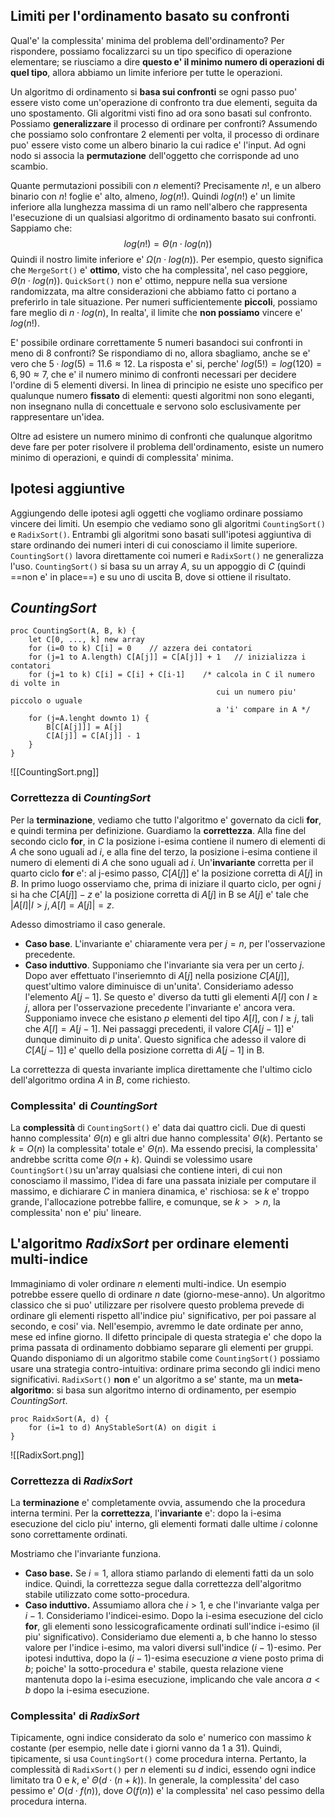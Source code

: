 ## Limiti per l'ordinamento basato su confronti
Qual'e' la complessita' minima del problema dell'ordinamento? Per rispondere, possiamo focalizzarci su un tipo specifico di operazione elementare; se riusciamo a dire **questo e' il minimo numero di operazioni di quel tipo**, allora abbiamo un limite inferiore per tutte le operazioni.

Un algoritmo di ordinamento si **basa sui confronti** se ogni passo puo' essere visto come un'operazione di confronto tra due elementi, seguita da uno spostamento. Gli algoritmi visti fino ad ora sono basati sul confronto.
Possiamo **generalizzare** il processo di ordinare per confronti?
Assumendo che possiamo solo confrontare 2 elementi per volta, il processo di ordinare puo' essere visto come un albero binario la cui radice e' l'input. Ad ogni nodo si associa la **permutazione** dell'oggetto che corrisponde ad uno scambio.

Quante permutazioni possibili con $n$ elementi? Precisamente $n!$, e un albero binario con $n!$ foglie e' alto, almeno, $log(n!)$. Quindi $log(n!)$ e' un limite inferiore alla lunghezza massima di un ramo nell'albero che rappresenta l'esecuzione di un qualsiasi algoritmo di ordinamento basato sui confronti. Sappiamo che:
$$
log(n!) = \Theta(n \cdot log(n))
$$
Quindi il nostro limite inferiore e' $\Omega(n \cdot log(n))$. Per esempio, questo significa che `MergeSort()` e' **ottimo**, visto che ha complessita', nel caso peggiore, $\Theta(n \cdot log(n))$. `QuickSort()` non e' ottimo, neppure nella sua versione randomizzata, ma altre considerazioni che abbiamo fatto ci portano a preferirlo in tale situazione.
Per numeri sufficientemente **piccoli**, possiamo fare meglio di $n \cdot log(n)$, In realta', il limite che **non possiamo** vincere e' $log(n!)$.

E' possibile ordinare correttamente 5 numeri basandoci sui confronti in meno di 8 confronti? Se rispondiamo di no, allora sbagliamo, anche se e' vero che $5 \cdot log(5) = 11.6 ≈ 12$. La risposta e' si, perche' $log(5!) = log(120) = 6,90 ≈ 7$, che e' il numero minimo di confronti necessari per decidere l'ordine di 5 elementi diversi. In linea di principio ne esiste uno specifico per qualunque numero **fissato** di elementi: questi algoritmi non sono eleganti, non insegnano nulla di concettuale e servono solo esclusivamente per rappresentare un'idea.

Oltre ad esistere un numero minimo di confronti che qualunque algoritmo deve fare per poter risolvere il problema dell'ordinamento, esiste un numero minimo di operazioni, e quindi di complessita' minima.

## Ipotesi aggiuntive
Aggiungendo delle ipotesi agli oggetti che vogliamo ordinare possiamo vincere dei limiti. Un esempio che vediamo sono gli algoritmi `CountingSort()` e `RadixSort()`.
Entrambi gli algoritmi sono basati sull'ipotesi aggiuntiva di stare ordinando dei numeri interi di cui conosciamo il limite superiore. `CountingSort()` lavora direttamente coi numeri e `RadixSort()` ne generalizza l'uso.
`CountingSort()` si basa su un array $A$, su un appoggio di $C$ (quindi ==non e' in place==) e su uno di uscita B, dove si ottiene il risultato.

## *CountingSort*
``` Pseudocodice
proc CountingSort(A, B, k) {
	let C[0, ..., k] new array
	for (i=0 to k) C[i] = 0    // azzera dei contatori
	for (j=1 to A.length) C[A[j]] = C[A[j]] + 1   // inizializza i contatori
	for (j=1 to k) C[i] = C[i] + C[i-1]    /* calcola in C il numero di volte in
											  cui un numero piu' piccolo o uguale
											  a 'i' compare in A */  
	for (j=A.lenght downto 1) {
		B[C[A[j]]] = A[j]
		C[A[j]] = C[A[j]] - 1
	}
}
```

![[CountingSort.png]]

### Correttezza di *CountingSort*
Per la **terminazione**, vediamo che tutto l'algoritmo e' governato da cicli **for**, e quindi termina per definizione.
Guardiamo la **correttezza**. Alla fine del secondo ciclo **for**, in $C$ la posizione i-esima contiene il numero di elementi di $A$ che sono uguali ad $i$, e alla fine del terzo, la posizione i-esima contiene il numero di elementi di $A$ che sono uguali ad $i$. Un'**invariante** corretta per il quarto ciclo **for** e': al j-esimo passo, $C[A[j]]$ e' la posizione corretta di $A[j]$ in $B$. In primo luogo osserviamo che, prima di iniziare il quarto ciclo, per ogni *j* si ha che $C[A[j]] - z$ e' la posizione corretta di $A[j]$ in B se $A[j]$ e' tale che $|{A[I]|I > j, A[I] = A[j]}| = z$. 

Adesso dimostriamo il caso generale.
- **Caso base**. L'invariante e' chiaramente vera per $j=n$, per l'osservazione precedente.
- **Caso induttivo**. Supponiamo che l'invariante sia vera per un certo *j*. Dopo aver effettuato l'inseriemnto di $A[j]$ nella posizione $C[A[j]]$, quest'ultimo valore diminuisce di un'unita'. Consideriamo adesso l'elemento $A[j-1]$. Se questo e' diverso da tutti gli elementi $A[I]$ con $I \ge j$, allora per l'osservazione precedente l'invariante e' ancora vera. Supponiamo invece che esistano *p* elementi del tipo $A[I]$, con $I \ge j$, tali che $A[I] = A[j-1]$. Nei passaggi precedenti, il valore $C[A[j-1]]$ e' dunque diminuito di *p* unita'. Questo significa che adesso il valore di $C[A[j-1]]$ e' quello della posizione corretta di $A[j-1]$ in B.

La correttezza di questa invariante implica direttamente che l'ultimo ciclo dell'algoritmo ordina $A$ in $B$, come richiesto.

### Complessita' di *CountingSort*
La **complessità** di `CountingSort()` e' data dai quattro cicli. Due di questi hanno complessita' $\Theta(n)$ e gli altri due hanno complessita' $\Theta(k)$. Pertanto se $k = O(n)$ la complessita' totale e' $\Theta(n)$. Ma essendo precisi, la complessita' andrebbe scritta come $\Theta(n+k)$. Quindi se volessimo usare `CountingSort()`su un'array qualsiasi che contiene interi, di cui non conosciamo il massimo, l'idea di fare una passata iniziale per computare il massimo, e dichiarare $C$ in maniera dinamica, e' rischiosa: se *k* e' troppo grande, l'allocazione potrebbe fallire, e comunque, se $k>>n$, la complessita' non e' piu' lineare.

## L'algoritmo *RadixSort* per ordinare elementi multi-indice
Immaginiamo di voler ordinare $n$ elementi multi-indice. Un esempio potrebbe essere quello di ordinare $n$ date (giorno-mese-anno). 
Un algoritmo classico che si puo' utilizzare per risolvere questo problema prevede di ordinare gli elementi rispetto all'indice piu' significativo, per poi passare al secondo, e cosi' via. Nell'esempio, avremmo le date ordinate per anno, mese ed infine giorno. Il difetto principale di questa strategia e' che dopo la prima passata di ordinamento dobbiamo separare gli elementi per gruppi. Quando disponiamo di un algoritmo stabile come `CountingSort()` possiamo usare una strategia contro-intuitiva: ordinare prima secondo gli indici meno significativi.
`RadixSort()` **non** e' un algoritmo a se' stante, ma un **meta-algoritmo**: si basa sun algoritmo interno di ordinamento, per esempio *CountingSort*.

``` Pseudocodice
proc RaidxSort(A, d) {
	for (i=1 to d) AnyStableSort(A) on digit i
}
```

![[RadixSort.png]]

### Correttezza di *RadixSort*
La **terminazione** e' completamente ovvia, assumendo che la procedura interna termini. Per la **correttezza**, l'**invariante** e': dopo la i-esima esecuzione del ciclo piu' interno, gli elementi formati dalle ultime *i* colonne sono correttamente ordinati.

Mostriamo che l'invariante funziona.
- **Caso base.** Se $i=1$, allora stiamo parlando di elementi fatti da un solo indice. Quindi, la correttezza segue dalla correttezza dell'algoritmo stabile utilizzato come sotto-procedura.
- **Caso induttivo.** Assumiamo allora che $i > 1$, e che l'invariante valga per $i-1$. Consideriamo l'indicei-esimo. Dopo la i-esima esecuzione del ciclo **for**, gli elementi sono lessicograficamente ordinati sull'indice i-esimo (il piu' significativo). Consideriamo due elementi a, b che hanno lo stesso valore per l'indice i-esimo, ma valori diversi sull'indice ($i-1$)-esimo. Per ipotesi induttiva, dopo la ($i-1$)-esima esecuzione *a* viene posto prima di *b*; poiche' la sotto-procedura e' stabile, questa relazione viene mantenuta dopo la i-esima esecuzione, implicando che vale ancora $a<b$ dopo la i-esima esecuzione.

### Complessita' di *RadixSort*
Tipicamente, ogni indice considerato da solo e' numerico con massimo *k* costante (per esempio, nelle date i giorni vanno da 1 a 31). Quindi, tipicamente, si usa `CountingSort()` come procedura interna. Pertanto, la complessità di `RadixSort()` per *n* elementi su *d* indici, essendo ogni indice limitato tra 0 e *k*, e' $\Theta(d \cdot (n+k))$. In generale, la complessita' del caso pessimo e' $O(d \cdot f(n))$, dove $O(f(n))$ e' la complessita' nel caso pessimo della procedura interna.
